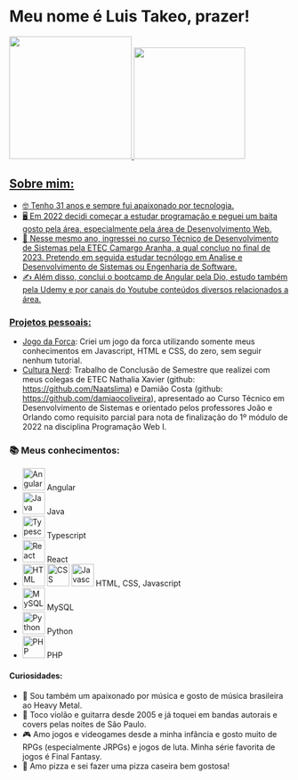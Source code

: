 # Meu nome é Luis Takeo, prazer!

<div>
<a href="https://github.com/LuisTakeo">
<img height="220em" src="https://github-readme-stats.vercel.app/api/top-langs/?username=LuisTakeo&layout=compact&langs_count=9&theme=dracula"/>
<img height="200em" src="https://github-readme-stats.vercel.app/api?username=LuisTakeo&show_icons=true&theme=dracula&include_all_commits=true&count_private=true"/>
</div>

## Sobre mim:

- 🤓 Tenho 31 anos e sempre fui apaixonado por tecnologia. 
- 🖥️ Em 2022 decidi começar a estudar programação e peguei um baita gosto pela área, especialmente pela área de Desenvolvimento Web.
- 🏫 Nesse mesmo ano, ingressei no curso Técnico de Desenvolvimento de Sistemas pela ETEC Camargo Aranha, a qual concluo no final de 2023. Pretendo em seguida estudar tecnólogo em Analise e Desenvolvimento de Sistemas ou Engenharia de Software.
- ✍️ Além disso, conclui o bootcamp de Angular pela Dio, estudo também pela Udemy e por canais do Youtube conteúdos diversos relacionados a área.


### Projetos pessoais:
- <a href="https://jogo-da-forca-iota.vercel.app">Jogo da Forca</a>: Criei um jogo da forca utilizando somente meus conhecimentos em Javascript, HTML e CSS, do zero, sem seguir nenhum tutorial.
- <a href="https://cultura-nerd.vercel.app">Cultura Nerd</a>: Trabalho de Conclusão de Semestre que realizei com meus colegas de ETEC Nathalia Xavier (github: https://github.com/Naatslima) e Damião Costa (github: https://github.com/damiaocoliveira), apresentado ao Curso Técnico em Desenvolvimento de Sistemas e orientado pelos professores João e Orlando como requisito parcial para nota de finalização do 1º módulo de 2022 na disciplina Programação Web I.


### 📚 Meus conhecimentos:
- <img width="40px" alt="Angular" src="https://cdn.jsdelivr.net/gh/devicons/devicon/icons/angularjs/angularjs-original.svg" /> Angular
- <img width="40px" alt="Java" src="https://cdn.jsdelivr.net/gh/devicons/devicon/icons/java/java-original-wordmark.svg" /> Java
- <img width="40px" alt="Typescript" src="https://cdn.jsdelivr.net/gh/devicons/devicon/icons/typescript/typescript-original.svg" /> Typescript
- <img width="40px" alt="React" src="https://cdn.jsdelivr.net/gh/devicons/devicon/icons/react/react-original-wordmark.svg" /> React
- <div><img width="40px" alt="HTML" src="https://cdn.jsdelivr.net/gh/devicons/devicon/icons/html5/html5-original-wordmark.svg" />
  <img width="40px" alt="CSS" src="https://cdn.jsdelivr.net/gh/devicons/devicon/icons/css3/css3-original-wordmark.svg" />
  <img width="40px" alt="Javascript" src="https://cdn.jsdelivr.net/gh/devicons/devicon/icons/javascript/javascript-original.svg" /> HTML, CSS, Javascript
  </div> 
- <img width="40px" alt="MySQL" src="https://cdn.jsdelivr.net/gh/devicons/devicon/icons/mysql/mysql-original-wordmark.svg" /> MySQL
- <img width="40px" alt="Python" src="https://cdn.jsdelivr.net/gh/devicons/devicon/icons/python/python-original-wordmark.svg" /> Python
- <img width="40px" alt="PHP"  src="https://cdn.jsdelivr.net/gh/devicons/devicon/icons/php/php-plain.svg" /> PHP



#### Curiosidades:
- 🎵 Sou também um apaixonado por música e gosto de música brasileira ao Heavy Metal.
- 🎸 Toco violão e guitarra desde 2005 e já toquei em bandas autorais e covers pelas noites de São Paulo.
- 🎮 Amo jogos e videogames desde a minha infância e gosto muito de RPGs (especialmente JRPGs) e jogos de luta. Minha série favorita de jogos é Final Fantasy.
- 🍕 Amo pizza e sei fazer uma pizza caseira bem gostosa!








